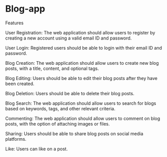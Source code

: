 # Blog-app

Features

User Registration: The web application should allow users to register by creating a new account using a valid email ID and password.

User Login: Registered users should be able to login with their email ID and password.

Blog Creation: The web application should allow users to create new blog posts, with a title, content, and optional tags.

Blog Editing: Users should be able to edit their blog posts after they have been created.

Blog Deletion: Users should be able to delete their blog posts.

Blog Search: The web application should allow users to search for blogs based on keywords, tags, and other relevant criteria.

Commenting: The web application should allow users to comment on blog posts, with the option of attaching images or files.

Sharing: Users should be able to share blog posts on social media platforms.

Like: Users can like on a post.
